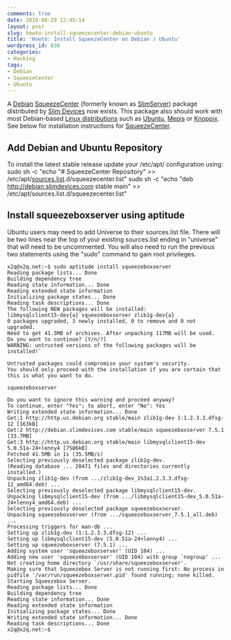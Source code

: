 ```yaml
---
comments: true
date: 2010-08-29 12:45:14
layout: post
slug: howto-install-squeezecenter-debian-ubuntu
title: 'Howto: Install SqueezeCenter on Debian / Ubuntu'
wordpress_id: 638
categories:
- Hacking
tags:
- Debian
- SqueezeCenter
- Ubuntu
---
```


A [Debian](http://www.debian.org/) [SqueezeCenter](/index.php/SqueezeCenter) (formerly known as [SlimServer](http://www.mysqueezebox.com/download)) package distributed by [Slim Devices](http://www.slimdevices.com) now exists. This package also should work with most Debian-based [Linux distributions](http://en.wikipedia.org/wiki/Linux_distribution) such as [Ubuntu](http://www.ubuntu.com), [Mepis](http://www.mepis.org) or [Knoppix](http://www.knoppix.net). See below for installation instructions for [SqueezeCenter](/index.php/SqueezeCenter).

## Add Debian and Ubuntu Repository

To install the latest stable release update your /etc/apt/ configuration using:
    sudo sh -c "echo \"# SqueezeCenter Repository\" >> /etc/apt/[sources.list](http://wiki.debian.org/Apt).d/squeezecenter.list"
    sudo sh -c "echo \"deb http://debian.slimdevices.com stable main\" >> /etc/apt/sources.list.d/squeezecenter.list"

## Install squeezeboxserver using aptitude

Ubuntu users may need to add Universe to their sources.list file. There will be two lines near the top of your existing sources.list ending in "universe" that will need to be uncommented. You will also need to run the previous two statements using the "sudo" command to gain root privileges.

    x2q@x2q.net:~$ sudo aptitude install squeezeboxserver
    Reading package lists... Done
    Building dependency tree
    Reading state information... Done
    Reading extended state information
    Initializing package states... Done
    Reading task descriptions... Done
    The following NEW packages will be installed:
    libmysqlclient15-dev{a} squeezeboxserver zlib1g-dev{a}
    0 packages upgraded, 3 newly installed, 0 to remove and 0 not upgraded.
    Need to get 41.5MB of archives. After unpacking 117MB will be used.
    Do you want to continue? [Y/n/?]
    WARNING: untrusted versions of the following packages will be installed!`

    Untrusted packages could compromise your system's security.
    You should only proceed with the installation if you are certain that
    this is what you want to do.
    
    squeezeboxserver
    
    Do you want to ignore this warning and proceed anyway?
    To continue, enter "Yes"; to abort, enter "No": Yes
    Writing extended state information... Done
    Get:1 http://http.us.debian.org stable/main zlib1g-dev 1:1.2.3.3.dfsg-12 [163kB]
    Get:2 http://debian.slimdevices.com stable/main squeezeboxserver 7.5.1 [33.7MB]
    Get:3 http://http.us.debian.org stable/main libmysqlclient15-dev 5.0.51a-24+lenny4 [7586kB]
    Fetched 41.5MB in 1s (35.5MB/s)
    Selecting previously deselected package zlib1g-dev.
    (Reading database ... 20471 files and directories currently installed.)
    Unpacking zlib1g-dev (from .../zlib1g-dev_1%3a1.2.3.3.dfsg-12_amd64.deb) ...
    Selecting previously deselected package libmysqlclient15-dev.
    Unpacking libmysqlclient15-dev (from .../libmysqlclient15-dev_5.0.51a-24+lenny4_amd64.deb) ...
    Selecting previously deselected package squeezeboxserver.
    Unpacking squeezeboxserver (from .../squeezeboxserver_7.5.1_all.deb) ...
    Processing triggers for man-db ...
    Setting up zlib1g-dev (1:1.2.3.3.dfsg-12) ...
    Setting up libmysqlclient15-dev (5.0.51a-24+lenny4) ...
    Setting up squeezeboxserver (7.5.1) ...
    Adding system user 'squeezeboxserver' (UID 104) ...
    Adding new user 'squeezeboxserver' (UID 104) with group `nogroup' ...
    Not creating home directory `/usr/share/squeezeboxserver'.
    Making sure that Squeezebox Server is not running first: No process in pidfile '/var/run/squeezeboxserver.pid' found running; none killed.
    Starting Squeezebox Server.
    Reading package lists... Done
    Building dependency tree
    Reading state information... Done
    Reading extended state information
    Initializing package states... Done
    Writing extended state information... Done
    Reading task descriptions... Done
    x2q@x2q.net:~$
